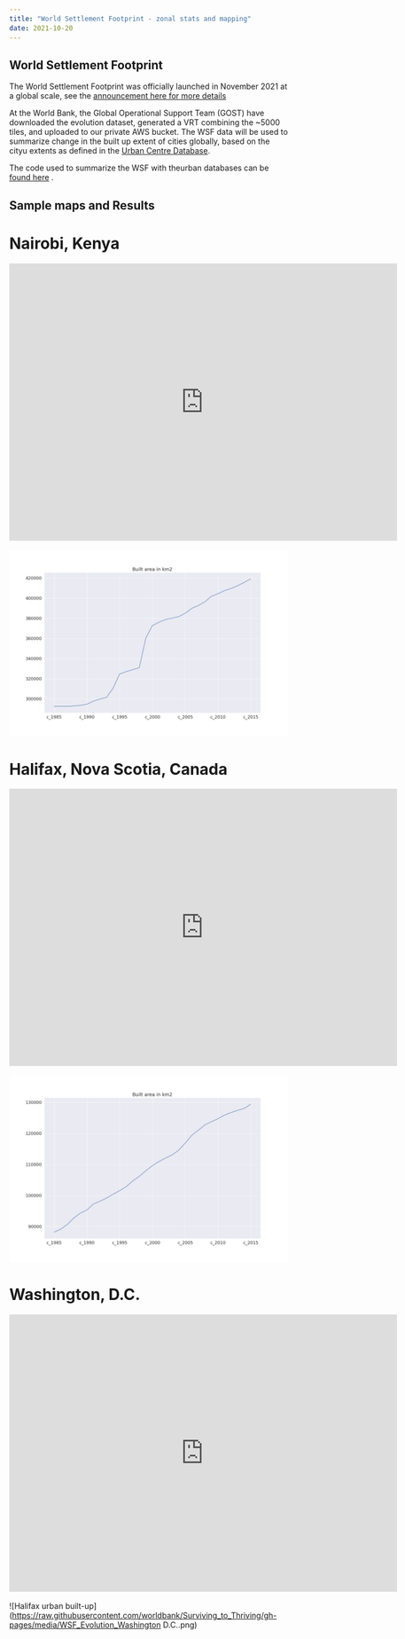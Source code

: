 ```yaml
---
title: "World Settlement Footprint - zonal stats and mapping"
date: 2021-10-20
--- 
```

## World Settlement Footprint
The World Settlement Footprint was officially launched in November 2021 at a global scale, see the [announcement here for more details](https://www.esa.int/Applications/Observing_the_Earth/Mapping_our_human_footprint_from_space)

At the World Bank, the Global Operational Support Team (GOST) have downloaded the evolution dataset, generated a VRT combining the ~5000 tiles, and uploaded to our private AWS bucket. The WSF data will be used to summarize change in the built up extent of cities globally, based on the cityu extents as defined in the [Urban Centre Database](https://ghsl.jrc.ec.europa.eu/ghs_stat_ucdb2015mt_r2019a.php).

The code used to summarize the WSF with theurban databases can be [found here](https://github.com/worldbank/Surviving_to_Thriving/blob/master/notebooks/ZON_URBAN_Global_SummarizeWSF.ipynb) .

## Sample maps and Results
# Nairobi, Kenya
<iframe width="700" height="500" frameborder="0" title="WSF map of Washington DC" src="https://worldbank.github.io/Surviving_to_Thriving/media/WSF_Map_Nairobi.html"></iframe>

![Halifax urban built-up](https://raw.githubusercontent.com/worldbank/Surviving_to_Thriving/gh-pages/media/WSF_Evolution_Nairobi.png)

# Halifax, Nova Scotia, Canada
<iframe width="700" height="500" frameborder="0" title="WSF map of Washington DC" src="https://worldbank.github.io/Surviving_to_Thriving/media/WSF_Map_Halifax.html"></iframe>

![Halifax urban built-up](https://raw.githubusercontent.com/worldbank/Surviving_to_Thriving/gh-pages/media/WSF_Evolution_Halifax.png)

# Washington, D.C.
<iframe width="700" height="500" frameborder="0" title="WSF map of Washington DC" src="https://worldbank.github.io/Surviving_to_Thriving/media/WSF_Map_Washington D.C..html"></iframe>

![Halifax urban built-up](https://raw.githubusercontent.com/worldbank/Surviving_to_Thriving/gh-pages/media/WSF_Evolution_Washington D.C..png)

